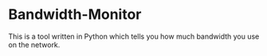 # Bandwidth-Monitor
This is a tool written in Python which tells you how much bandwidth you use on the network.


